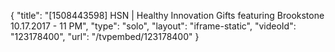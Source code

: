 {
    "title": "[1508443598] HSN | Healthy Innovation Gifts featuring Brookstone 10.17.2017 - 11 PM",
    "type": "solo",
    "layout": "iframe-static",
    "videoId": "123178400",
    "url": "\/tvpembed\/123178400"
}